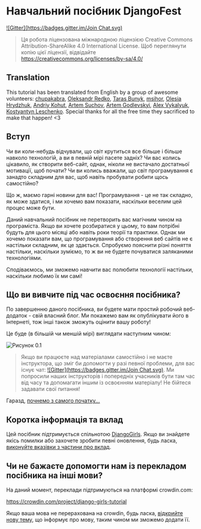 # Навчальний посібник DjangoFest
[![Gitter](https://badges.gitter.im/Join Chat.svg)](https://gitter.im/DjangoGirls/tutorial?utm_source=badge&utm_medium=badge&utm_campaign=pr-badge&utm_content=badge)

> Ця робота ліцензована міжнародною ліцензією Creative Commons Attribution-ShareAlike 4.0
International License. Щоб переглянути копію цієї ліцензії, відвідайте
https://creativecommons.org/licenses/by-sa/4.0/

## Translation

This tutorial has been translated from English by a group of awesome volunteers: [chupakabra](https://github.com/chupakabra), [Oleksandr Redko](https://github.com/alexandear), [Taras Bunyk](https://github.com/bunyk), [msihor](https://crowdin.com/profile/msihor), [Olesia Hrydzhuk](https://github.com/Zlira), [Andriy Kohut](https://github.com/andriykohut), [Artem Suchov](https://crowdin.com/profile/suchov), [Artem Godlevskyi](https://github.com/errno), [Alex Vykalyuk](https://crowdin.com/profile/alekzvik), [Kostyantyn Leschenko](https://crowdin.com/profile/kleschenko). Special thanks for all the free time they sacrificed to make that happen! <3


## Вступ

Чи ви коли-небудь відчували, що світ крутиться все більше і більше навколо технологій, а ви в певній мірі пасете задніх? Чи вас колись цікавило, як створити веб-сайт, однак, ніколи не вистачало достатньої мотивації, щоб почати? Чи ви колись вважали, що світ програмування є занадто складним для вас, щоб навіть пробувати робити щось самостійно?

Що ж, маємо гарні новини для вас! Програмування - це не так складно, як може здатися, і ми хочемо вам показати, наскільки веселим цей процес може бути.

Даний навчальний посібник не перетворить вас магічним чином на програміста. Якщо ви хочете розбиратися у цьому, то вам потрібні будуть для цього місяці або навіть роки теорії та практики. Однак ми хочемо показати вам, що програмування або створення веб сайтів не є настільки складним, як це здається. Спробуємо пояснити різні поняття настільки, наскільки зуміємо, то ж ви не будете почуватися заляканими технологіями.

Сподіваємось, ми зможемо навчити вас полюбити технології настільки, наскільки любимо їх ми самі!

## Що ви вивчите під час освоєння посібника?

По завершенню даного посібника, ви будете мати простий робочий веб-додаток - свій власний блог. Ми покажемо вам як опублікувати його в Інтернеті, тож інші також зможуть оцінити вашу роботу!

Це буде (в більшій чи меншій мірі) виглядати наступним чином:

![Рисунок 0.1](images/application.png)

> Якщо ви працюєте над матеріалами самостійно і не маєте інструктора, що зміг би допомогти у разі певної проблеми, для вас існує чат: [![Gitter](https://badges.gitter.im/Join Chat.svg)](https://gitter.im/DjangoGirls/tutorial?utm_source=badge&utm_medium=badge&utm_campaign=pr-badge&utm_content=badge). Ми попросили наших інструкторів і попередніх учасників бути там час від часу та допомагати іншим із освоєнням матеріалу! Не бійтеся задавати свої питання!

Гаразд, [почнемо з самого початку...](./how_the_internet_works/README.md)

## Коротка інформація та вклад

Цей посібник підтримується спільнотою [DjangoGirls](https://djangogirls.org/). Якщо ви знайдете якісь помилки або захочете зробити певні оновлення, будь ласка, [виконуйте вказівки з частини про вклад](https://github.com/DjangoGirls/tutorial/blob/master/README.md).

## Чи не бажаєте допомогти нам із перекладом посібника на інші мови?

На даний момент, переклади підтримуються на платформі crowdin.com:

https://crowdin.com/project/django-girls-tutorial

Якщо ваша мова не перерахована на crowdin, будь ласка, [відкрийте нову тему](https://github.com/DjangoGirls/tutorial/issues/new), що інформує про мову, таким чином ми зможемо додати її.
